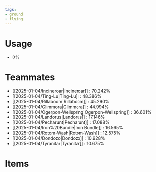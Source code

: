 ```yaml
---
tags:
- ground
- flying
---
```

# Usage
- 0%
# Teammates
- [[2025-01-04/Incineroar|Incineroar]] : 70.242%
- [[2025-01-04/Ting-Lu|Ting-Lu]] : 48.386%
- [[2025-01-04/Rillaboom|Rillaboom]] : 45.290%
- [[2025-01-04/Glimmora|Glimmora]] : 44.994%
- [[2025-01-04/Ogerpon-Wellspring|Ogerpon-Wellspring]] : 36.601%
- [[2025-01-04/Landorus|Landorus]] : 17.146%
- [[2025-01-04/Pecharunt|Pecharunt]] : 17.088%
- [[2025-01-04/Iron%20Bundle|Iron Bundle]] : 16.565%
- [[2025-01-04/Rotom-Wash|Rotom-Wash]] : 12.575%
- [[2025-01-04/Dondozo|Dondozo]] : 10.928%
- [[2025-01-04/Tyranitar|Tyranitar]] : 10.675%
# Items